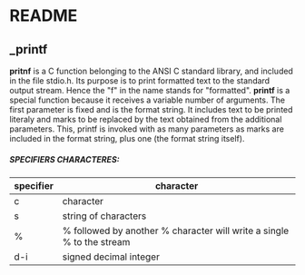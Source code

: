 # README
## _printf
**pritnf** is a C function belonging to the ANSI C standard library, and included in the file stdio.h.
Its purpose is to print formatted text to the standard output stream. Hence the "f" in the name stands for "formatted".
**printf** is a special function because it receives a variable number of arguments. The first parameter is fixed and is the format string.
It includes text to be printed literaly and marks to be replaced by the text obtained from the additional parameters.
This, printf is invoked with as many parameters as marks are included in the format string, plus one (the format string itself).
 ##### SPECIFIERS CHARACTERES:
|   specifier    | character |
| ----------- | ----------- |
| c    | character       |
| s  | string of characters |
| %  |% followed by another % character will write a single % to the stream   |
| d-i    | signed decimal integer  |
